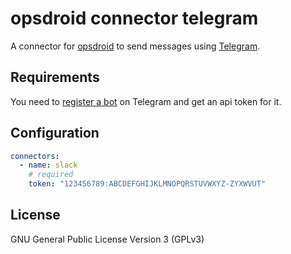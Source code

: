 # opsdroid connector telegram

A connector for [opsdroid](https://github.com/opsdroid/opsdroid) to send messages using [Telegram](https://telegram.org/).

## Requirements

You need to [register a bot](https://core.telegram.org/bots) on Telegram and get an api token for it.

## Configuration

```yaml
connectors:
  - name: slack
    # required
    token: "123456789:ABCDEFGHIJKLMNOPQRSTUVWXYZ-ZYXWVUT"
```

## License

GNU General Public License Version 3 (GPLv3)

